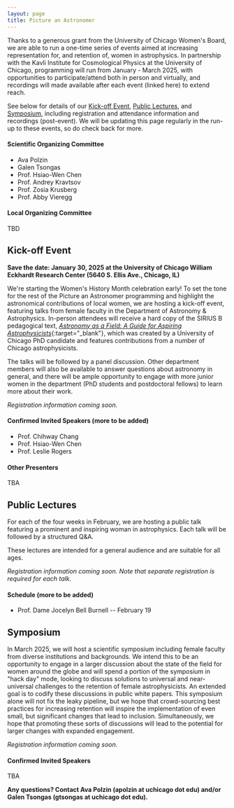```yaml
---
layout: page
title: Picture an Astronomer
---
```


Thanks to a generous grant from the University of Chicago Women's Board, we are able to run a one-time series of events aimed at increasing representation for, and retention of, women in astrophysics. In partnership with the Kavli Institute for Cosmological Physics at the University of Chicago, programming will run from January - March 2025, with opportunities to participate/attend both in person and virtually, and recordings will made available after each event (linked here) to extend reach.

See below for details of our [Kick-off Event](#kick-off-event), [Public Lectures](#public-lectures), and [Symposium](#symposium), including registration and attendance information and recordings (post-event). We will be updating this page regularly in the run-up to these events, so do check back for more.

#### Scientific Organizing Committee
- Ava Polzin
- Galen Tsongas
- Prof. Hsiao-Wen Chen
- Prof. Andrey Kravtsov
- Prof. Zosia Krusberg
- Prof. Abby Vieregg

#### Local Organizing Committee
TBD


## Kick-off Event

**Save the date: January 30, 2025 at the University of Chicago William Eckhardt Research Center (5640 S. Ellis Ave., Chicago, IL)**

We're starting the Women's History Month celebration early! To set the tone for the rest of the Picture an Astronomer programming and highlight the astronomical contributions of local women, we are hosting a kick-off event, featuring talks from female faculty in the Department of Astronomy & Astrophysics.  In-person attendees will receive a hard copy of the SIRIUS B pedagogical text, [*Astronomy as a Field: A Guide for Aspiring Astrophysicists*](https://arxiv.org/abs/2312.04041){:target="_blank"}, which was created by a University of Chicago PhD candidate and features contributions from a number of Chicago astrophysicists.

The talks will be followed by a panel discussion. Other department members will also be available to answer questions about astronomy in general, and there will be ample opportunity to engage with more junior women in the department (PhD students and postdoctoral fellows) to learn more about their work. 

*Registration information coming soon.*

#### Confirmed Invited Speakers (more to be added)
- Prof. Chihway Chang
- Prof. Hsiao-Wen Chen
- Prof. Leslie Rogers

#### Other Presenters
TBA


## Public Lectures

For each of the four weeks in February, we are hosting a public talk featuring a prominent and inspiring woman in astrophysics. Each talk will be followed by a structured Q&A.

These lectures are intended for a general audience and are suitable for all ages.

*Registration information coming soon. Note that separate registration is required for each talk.*

#### Schedule (more to be added)
 - Prof. Dame Jocelyn Bell Burnell -- February 19


## Symposium

In March 2025, we will host a scientific symposium including female faculty from diverse institutions and backgrounds. We intend this to be an opportunity to engage in a larger discussion about the state of the field for women around the globe and will spend a portion of the symposium in "hack day" mode, looking to discuss solutions to universal and near-universal challenges to the retention of female astrophysicists. An extended goal is to codify these discussions in public white papers. This symposium alone will not fix the leaky pipeline, but we hope that crowd-sourcing best practices for increasing retention will inspire the implementation of even small, but significant changes that lead to inclusion. Simultaneously, we hope that promoting these sorts of discussions will lead to the potential for larger changes with expanded engagement.

*Registration information coming soon.*

#### Confirmed Invited Speakers
TBA


**Any questions? Contact Ava Polzin (apolzin at uchicago dot edu) and/or Galen Tsongas (gtsongas at uchicago dot edu).**